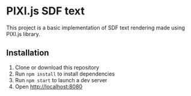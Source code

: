 # PIXI.js SDF text

This project is a basic implementation of SDF text rendering made using PIXI.js library.

## Installation

1. Clone or download this repository
2. Run `npm install` to install dependencies
3. Run `npm start` to launch a dev server
4. Open <http://localhost:8080>
